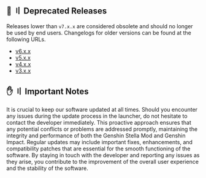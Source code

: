 <!-- [[> SEO
###### Number: 2.2

###### Title: Deprecated releases - Stella Mod Documentation
###### Description:
###### Tags: 
###### Canonical: /genshin-impact-reshade/docs?page=deprecated-releases
]]> -->

## 🧺 〢 Deprecated Releases
Releases lower than `v7.x.x` are considered obsolete and should no longer be used by end users. Changelogs for older versions can be found at the following URLs.

- [v6.x.x](https://sefinek.net/genshin-impact-reshade/docs?page=changelog_v6)
- [v5.x.x](https://sefinek.net/genshin-impact-reshade/docs?page=changelog_v5)
- [v4.x.x](https://sefinek.net/genshin-impact-reshade/docs?page=changelog_v4)
- [v3.x.x](https://sefinek.net/genshin-impact-reshade/docs?page=changelog_v3)

## ✋ 〢 Important Notes
It is crucial to keep our software updated at all times. Should you encounter any issues during the update process in the launcher, do not hesitate to contact the developer immediately.
This proactive approach ensures that any potential conflicts or problems are addressed promptly, maintaining the integrity and performance of both the Genshin Stella Mod and Genshin Impact.
Regular updates may include important fixes, enhancements, and compatibility patches that are essential for the smooth functioning of the software.
By staying in touch with the developer and reporting any issues as they arise, you contribute to the improvement of the overall user experience and the stability of the software.